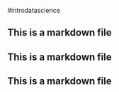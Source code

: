 #introdatascience
## This is a markdown file
## This is a markdown file
 ## This is a markdown file
